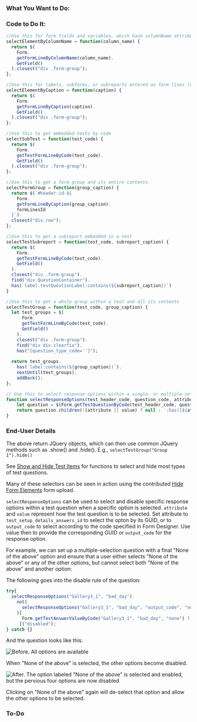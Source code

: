 ### What You Want to Do:

### Code to Do It:
```javascript
//Use this for form fields and variables, which have columnName attributes
selectElementByColumnName = function(column_name) {
  return $(
    Form.
    getFormLineByColumnName(column_name).
    GetField()
  ).closest("div .form-group");
};

//Use this for labels, subforms, or subreports entered as form lines (not embedded in tests). Also works for form fields if field caption is preferred.
selectElementByCaption = function(caption) {
  return $(
    Form.
    getFormLineByCaption(caption).
    GetField()
  ).closest("div .form-group");
};

//Use this to get embedded tests by code
selectSubTest = function(test_code) {
  return $(
    Form.
    getTestFormLineByCode(test_code).
    GetField()
  ).closest("div .form-group");
};

//Use this to get a form group and its entire contents
selectFormGroup = function(group_caption) {
  return $(`#header-id-${
    Form.
    getFormLineByCaption(group_caption).
    formLinesId
  }`).
  closest("div.row");
};

//Use this to get a subreport embedded in a test
selectTestSubreport = function(test_code, subreport_caption) {
  return $(
    Form.
    getTestFormLineByCode(test_code).
    GetField()
  ).
  closest("div .form-group").
  find("div.QuestionContainer").
  has(`label.testQuestionLabel:contains(${subreport_caption})`)
}

//Use this to get a whole group within a test and all its contents
selectTestGroup = function(test_code, group_caption) {
  let test_groups = $(
      Form.
      getTestFormLineByCode(test_code).
      GetField()
    ).
    closest("div .form-group").
    find("div div.clearfix").
    has("[question_type_code='']");
    
  return test_groups.
    has(`label:contains(${group_caption})`).
    nextUntil(test_groups).
    addBack();
};

// Use this to select response options within a single- or multiple-select test question
function selectResponseOptions(test_header_code, question_code, attribute = null, value = null) {
    let question = $(Form.getTestQuestionByCode(test_header_code, question_code).getField());
    return question.children(!(attribute || value) ? null : `:has([${attribute}=${value}])`)
}
```

### End-User Details
The above return JQuery objects, which can then use common JQuery methods such as .show() and .hide().
E.g., `selectTestGroup("Group 1").hide()`

See [Show and Hide Test Items](https://github.com/myEvolv-Development-Community/myEvolvCode/blob/main/JavaScript%20Functions/Show%20and%20Hide%20Test%20Items.md) for functions to select and hide most types of test questions.

Many of these selectors can be seen in action using the contributed [Hide Form Elements](https://github.com/myEvolv-Development-Community/myEvolvCode/blob/main/Form%20Design/Exports/Hide%20Form%20Elements.json) form upload.

`selectResponseOptions` can be used to select and disable specific response options within a test question when a specific option is selected. `attribute` and `value` represent how the test question is to be selected. Set attribute to `test_setup_details_answers_id` to select the opton by its GUID, or to `output_code` to select according to the code specified in Form Designer. Use value then to provide the corresponding GUID or `output_code` for the response option. 

For example, we can set up a multiple-selection question with a final "None of the above" option and ensure that a user either selects "None of the above" or any of the other options, but cannot select both "None of the above" and another option:

The following goes into the disable rule of the question:

```js
try{
  selectResponseOptions("Gallery3_1", "bad_day").
    not(
      selectResponseOptions("Gallery3_1", "bad_day", "output_code", "none")
    )[
      Form.getTestAnswerValueByCode("Gallery3_1", "bad_day", "none") ? "addClass" : "removeClass"
     ]("disabled");
} catch {}
```

And the question looks like this:

![Before. All options are available](https://github.com/myEvolv-Development-Community/myEvolvCode/blob/main/JavaScript%20Functions/assets/images/Response%20Options%20Before.png)

When "None of the above" is selected, the other options become disabled.

![After. The option labeled "None of the above" is selected and enabled, but the pervious four options are now disabled](https://github.com/myEvolv-Development-Community/myEvolvCode/blob/main/JavaScript%20Functions/assets/images/Response%20Options%20After.png)

Clicking on "None of the above" again will de-select that option and allow the other options to be selected.

### To-Do

